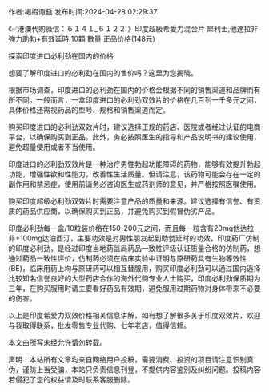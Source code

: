 <p>作者:褐嘏诹鼗 发布时间:2024-04-28 02:29:37</p>
<p>《✅港澳代购薇信：６１４１_６１２２ 》印度超級希愛力混合片 犀利士,他達拉非 強力助勃+有效延時 10顆 數量 正品价格(148元) </p>
									<p>探索印度进口必利劲在国内的价格</p><p>想要了解印度进口的必利劲在国内的售价吗？这里为您揭晓。</p><p>根据市场调查，印度进口的必利劲在国内的价格会根据不同的销售渠道和品牌而有所不同。一般而言，一盒印度进口的必利劲双效片的价格在几百到一千多元之间，具体价格还需视药品的型号、规格和销售渠道而定。</p><p>购买印度进口的必利劲双效片时，建议选择正规的药店、医院或者经过认证的电商平台，以确保购买到正品。此外，务必按照医生的指导和产品说明书的建议使用，避免超量使用或者不当使用。</p><p>印度进口的必利劲双效片是一种治疗男性勃起功能障碍的药物，能够有效提升勃起功能，增强性欲和性能力，改善性生活质量。但请注意，该药物可能会存在一定的副作用和禁忌症，使用前请务必咨询医生或药剂师的意见，并严格按照医嘱使用。</p><p>购买印度超级必利劲双效片时需要注意产品的质量和来源。建议选择有信誉、有资质的药品供应商，以确保购买到正品，并避免购买到假冒伪劣产品。</p><p></p><p>印度必利劲每一盒/10粒装价格在150-200元之间，而且每一粒含有20mg他达拉非+100mg达泊西汀，主要功效是对男性朋友起到助勃延时的功效，印度葯厂仿制的印度必利劲，是经过印度当地葯监局葯品一致性评级认证质量合格的仿制葯，想通过葯品一致性评价，仿制葯必须在临床实验中证明与原研葯具有生物等效性(BE)，临床用葯上均与原研葯可以相互替服用，购买印度必利劲可以通过国内选择比较知名信誉良好的大型药店合作的海外代购专业人士购买，印度必利劲保质期为三年，在购买服用时请主要看好药品有效期，避免服用过期药物对身体带来不必要的伤害。</p><p></p><p>以上是印度希爱力双效价格相关信息讲解，如有想了解很多关于印度双效片，欢迎与我取得联系，批发零售专业代购、七年老店，值得信赖。</p><p>本文由所写未经允许请勿转载。</p>				声明：本站所有文章均来自网络用户投稿，需要消费、投资的项目请注意识别真伪，谨防上当受骗，本站只负责信息刊登，不提供内容鉴别及纠纷问题。投稿内容若侵犯了您的权益请及时联系客服删除。				
